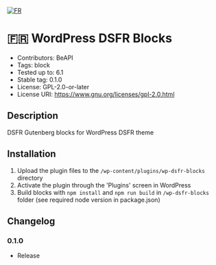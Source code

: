 [![FR](https://img.shields.io/badge/lang-fr-blue.svg)](https://github.com/BeAPI/dsfr/blob/develop/wp-dsfr-blocks/README.md)

# 🇫🇷 WordPress DSFR Blocks
- Contributors:      BeAPI
- Tags:              block
- Tested up to:      6.1
- Stable tag:        0.1.0
- License:           GPL-2.0-or-later
- License URI:       https://www.gnu.org/licenses/gpl-2.0.html

## Description

DSFR Gutenberg blocks for WordPress DSFR theme

## Installation

1. Upload the plugin files to the `/wp-content/plugins/wp-dsfr-blocks` directory
2. Activate the plugin through the 'Plugins' screen in WordPress
3. Build blocks with `npm install` and `npm run build` in `/wp-dsfr-blocks` folder (see required node version in package.json)

## Changelog

### 0.1.0
* Release